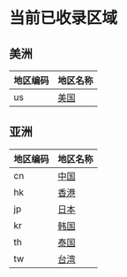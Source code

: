 # 当前已收录区域

## 美洲

| 地区编码 | 地区名称 |
| --- | --- |
| us | [美国](us/index.md) | 

## 亚洲

| 地区编码 | 地区名称 |
| --- | --- |
| cn | [中国](cn/index.md) | 
| hk | [香港](hk/index.md) | 
| jp | [日本](jp/index.md) | 
| kr | [韩国](kr/index.md) | 
| th | [泰国](th/index.md) | 
| tw | [台湾](tw/index.md) | 

